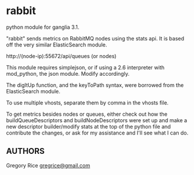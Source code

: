 rabbit
===============

python module for ganglia 3.1.

"rabbit" sends metrics on RabbitMQ nodes using the stats api. It is based off the very similar ElasticSearch module.

http://(node-ip):55672/api/queues (or nodes)

This module requires simplejson, or if using a 2.6 interpreter with mod_python, the json module. Modify accordingly.

The digItUp function, and the keyToPath syntax, were borrowed from the ElasticSearch module.

To use multiple vhosts, separate them by comma in the vhosts file.

To get metrics besides nodes or queues, either check out how the buildQueueDescriptors and buildNodeDescriptors were set up and make a new descriptor builder/modify stats at the top of the python file and contribute the changes, or ask for my assistance and I'll see what I can do.

## AUTHORS

Gregory Rice <gregrice@gmail.com>

